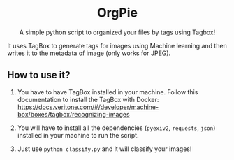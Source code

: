 <h1 align="center">OrgPie</h1>
<p align="center">A simple python script to organized your files by tags using Tagbox!</p>

It uses TagBox to generate tags for images using Machine learning and then writes it to the metadata of image (only works for JPEG).

## How to use it?
1. You have to have TagBox installed in your machine. Follow this documentation to install the TagBox with Docker:
https://docs.veritone.com/#/developer/machine-box/boxes/tagbox/recognizing-images

2. You will have to install all the dependencies (``pyexiv2``, ``requests``, ``json``) installed in your machine to run the script.

3. Just use ``python classify.py`` and it will classify your images!
